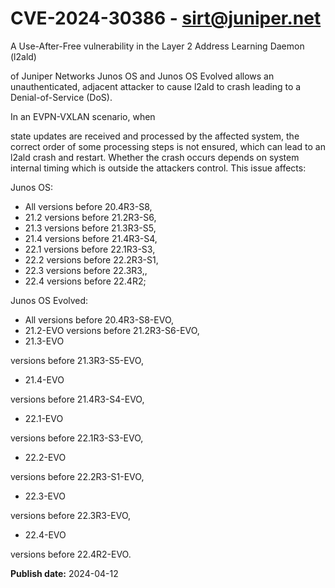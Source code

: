 # CVE-2024-30386 - sirt@juniper.net

A Use-After-Free vulnerability in the Layer 2 Address Learning Daemon (l2ald)

 of Juniper Networks Junos OS and Junos OS Evolved allows an unauthenticated, adjacent attacker to cause l2ald to crash leading to a Denial-of-Service (DoS).

In an EVPN-VXLAN scenario, when 

state updates are received and processed by the affected system, the correct order of some processing steps is not ensured, which can lead to an l2ald crash and restart. Whether the crash occurs depends on system internal timing which is outside the attackers control.
This issue affects:

Junos OS: 



  *  All versions before 20.4R3-S8,
  *  21.2 versions before 21.2R3-S6,
  *  21.3 versions before 21.3R3-S5,
  *  21.4 versions before 21.4R3-S4,
  *  22.1 versions before 22.1R3-S3,
  *  22.2 versions before 22.2R3-S1,
  *  22.3 versions before 22.3R3,,
  *  22.4 versions before 22.4R2;




Junos OS Evolved: 



  *  All versions before 20.4R3-S8-EVO,
  *  21.2-EVO versions before 21.2R3-S6-EVO, 
  *  21.3-EVO

 versions before 21.3R3-S5-EVO,
  *  21.4-EVO

 versions before 21.4R3-S4-EVO,
  *  22.1-EVO

 versions before 22.1R3-S3-EVO,
  *  22.2-EVO

 versions before 22.2R3-S1-EVO,
  *  22.3-EVO

 versions before 22.3R3-EVO,
  *  22.4-EVO

 versions before 22.4R2-EVO.

**Publish date:** 2024-04-12
